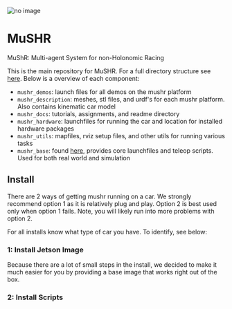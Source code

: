 ![no image](https://github.com/prl-mushr/mushr/blob/master/header.jpg)
# MuSHR
MuShR: Multi-agent System for non-Holonomic Racing

This is the main repository for MuSHR. For a full directory structure see [here](https://github.com/prl-mushr/mushr/blob/master/mushr_docs/structure.png). Below is a overview of each component:
- `mushr_demos`: launch files for all demos on the mushr platform
- `mushr_description`: meshes, stl files, and urdf's for each mushr platform. Also contains kinematic car model
- `mushr_docs`: tutorials, assignments, and readme directory
- `mushr_hardware`: launchfiles for running the car and location for installed hardware packages
- `mushr_utils`: mapfiles, rviz setup files, and other utils for running various tasks
- `mushr_base`: found [here](https://github.com/prl-mushr/mushr_base), provides core launchfiles and teleop scripts. Used for both real world and simulation

## Install
There are 2 ways of getting mushr running on a car. We strongly recommend option 1 as it is relatively plug and play. Option 2 is best used only when option 1 fails. Note, you will likely run into more problems with option 2.

For all installs know what type of car you have. To identify, see below:


### 1: Install Jetson Image
Because there are a lot of small steps in the install, we decided to make it much easier for you by providing a base image that works right out of the box. 

### 2: Install Scripts
